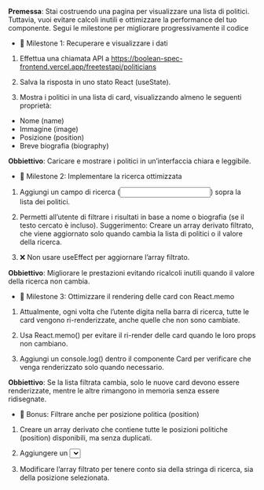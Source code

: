  <strong>Premessa</strong>: Stai costruendo una pagina per visualizzare una lista di politici. Tuttavia, vuoi evitare calcoli inutili e ottimizzare la performance del tuo componente. Segui le milestone per migliorare progressivamente il codice

- 📌 Milestone 1: Recuperare e visualizzare i dati

1. Effettua una chiamata API a
https://boolean-spec-frontend.vercel.app/freetestapi/politicians

2. Salva la risposta in uno stato React (useState).

3. Mostra i politici in una lista di card, visualizzando almeno le seguenti proprietà:

- Nome (name)
- Immagine (image)
- Posizione (position)
- Breve biografia (biography)

<strong>Obbiettivo</strong>: Caricare e mostrare i politici in un’interfaccia chiara e leggibile.

- 📌 Milestone 2: Implementare la ricerca ottimizzata

1. Aggiungi un campo di ricerca (<input type="text">) sopra la lista dei politici.

2. Permetti all’utente di filtrare i risultati in base a nome o biografia (se il testo cercato è incluso). Suggerimento: Creare un array derivato filtrato, che viene aggiornato solo quando cambia la lista di politici o il valore della ricerca.

3. ❌ Non usare useEffect per aggiornare l’array filtrato.

<strong>Obbiettivo</strong>: Migliorare le prestazioni evitando ricalcoli inutili quando il valore della ricerca non cambia.

- 📌 Milestone 3: Ottimizzare il rendering delle card con React.memo

1. Attualmente, ogni volta che l’utente digita nella barra di ricerca, tutte le card vengono ri-renderizzate, anche quelle che non sono cambiate.

2. Usa React.memo() per evitare il ri-render delle card quando le loro props non cambiano.

3. Aggiungi un console.log() dentro il componente Card per verificare che venga renderizzato solo quando necessario.

<strong>Obbiettivo</strong>: Se la lista filtrata cambia, solo le nuove card devono essere renderizzate, mentre le altre rimangono in memoria senza essere ridisegnate.

- 🎯 Bonus: Filtrare anche per posizione politica (position)

1. Creare un array derivato che contiene tutte le posizioni politiche (position) disponibili, ma senza duplicati.

2. Aggiungere un <select> sopra la lista che permette di filtrare i politici anche in base alla loro posizione.

3. Modificare l’array filtrato per tenere conto sia della stringa di ricerca, sia della posizione selezionata.
